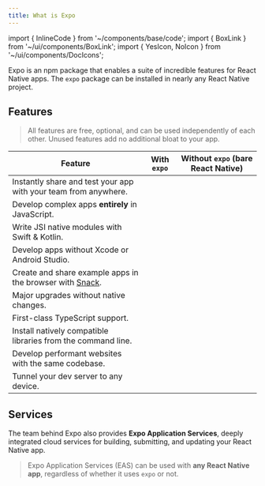 ```yaml
---
title: What is Expo
---
```


import { InlineCode } from '~/components/base/code';
import { BoxLink } from '~/ui/components/BoxLink';
import { YesIcon, NoIcon } from '~/ui/components/DocIcons';

Expo is an npm package that enables a suite of incredible features for React Native apps. The `expo` package can be installed in nearly any React Native project.

## Features

<BoxLink title="Expo Go" description="Share your development app instantly with your team from anywhere in the world." href="workflow/expo-go" />
<BoxLink title="Expo SDK" description="Comprehensive suite of well tested React Native modules that run on iOS, Android, and web." href="versions/latest" />
<BoxLink title="Native API" description="Write highly performant native code with modern Swift & Kotlin API." href="modules/overview" />
<BoxLink title="Prebuild" description="Separate React from Native to develop from any computer, upgrade easily, white label apps, and maintain larger projects." href="workflow/prebuild" />
<BoxLink title="Expo CLI" description="Manage dependencies, compile native apps, develop for web, and connect to any device with a powerful dev server." href="workflow/expo-cli" />

> All features are free, optional, and can be used independently of each other. Unused features add no additional bloat to your app.

| Feature                                                           | <YesIcon /> With `expo` | <NoIcon /> Without `expo` (bare React Native) |
| ----------------------------------------------------------------- | ----------------------- | --------------------------------------------- |
| Instantly share and test your app with your team from anywhere.   | <YesIcon />             | <NoIcon />                                    |
| Develop complex apps **entirely** in JavaScript.                  | <YesIcon />             | <NoIcon />                                    |
| Write JSI native modules with Swift & Kotlin.                     | <YesIcon />             | <NoIcon />                                    |
| Develop apps without Xcode or Android Studio.                     | <YesIcon />             | <NoIcon />                                    |
| Create and share example apps in the browser with [Snack][snack]. | <YesIcon />             | <NoIcon />                                    |
| Major upgrades without native changes.                            | <YesIcon />             | <NoIcon />                                    |
| First-class TypeScript support.                                   | <YesIcon />             | <NoIcon />                                    |
| Install natively compatible libraries from the command line.      | <YesIcon />             | <NoIcon />                                    |
| Develop performant websites with the same codebase.               | <YesIcon />             | <NoIcon />                                    |
| Tunnel your dev server to any device.                             | <YesIcon />             | <NoIcon />                                    |

## Services

The team behind Expo also provides **Expo Application Services**, deeply integrated cloud services for building, submitting, and updating your React Native app.

<BoxLink title="Expo Application Services" description="The easiest way to build, deploy, and update native apps." href="eas" />

> Expo Application Services (EAS) can be used with **any React Native app**, regardless of whether it uses `expo` or not.

[snack]: https://snack.expo.dev

<!-- TODO: Link to migration docs. -->
